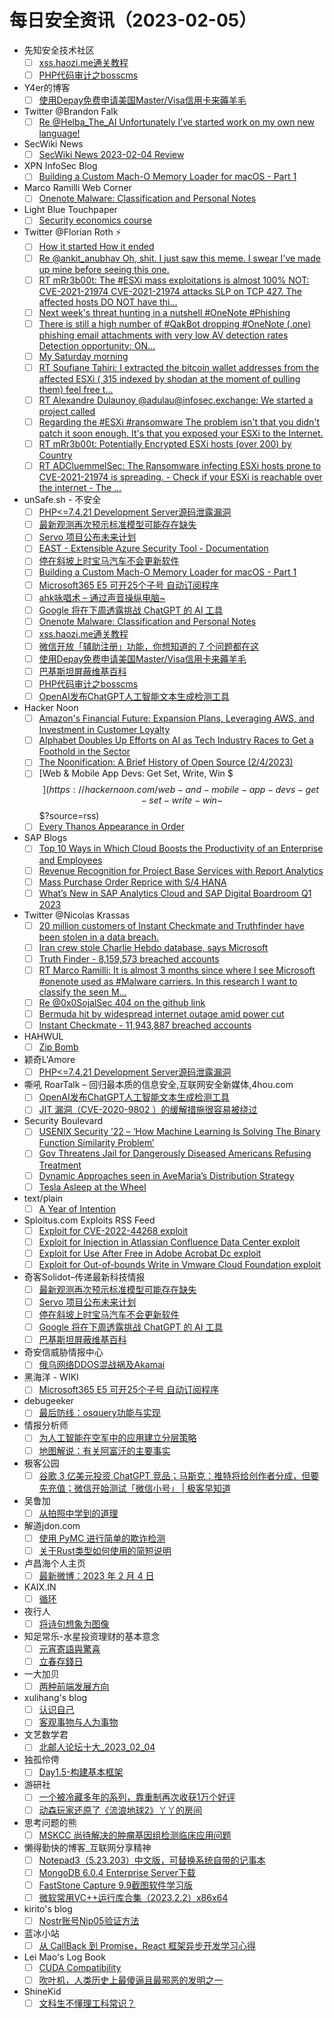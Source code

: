 # 每日安全资讯（2023-02-05）

- 先知安全技术社区
  - [ ] [xss.haozi.me通关教程](https://xz.aliyun.com/t/12107)
  - [ ] [PHP代码审计之bosscms](https://xz.aliyun.com/t/12106)
- Y4er的博客
  - [ ] [使用Depay免费申请美国Master/Visa信用卡来薅羊毛](https://y4er.com/posts/depay/)
- Twitter @Brandon Falk
  - [ ] [Re @Helba_The_AI Unfortunately I’ve started work on my own new language!](https://twitter.com/gamozolabs/status/1621687549466148865)
- SecWiki News
  - [ ] [SecWiki News 2023-02-04 Review](http://www.sec-wiki.com/?2023-02-04)
- XPN InfoSec Blog
  - [ ] [Building a Custom Mach-O Memory Loader for macOS - Part 1](https://blog.xpnsec.com/building-a-mach-o-memory-loader-part-1/)
- Marco Ramilli Web Corner
  - [ ] [Onenote Malware: Classification and Personal Notes](https://marcoramilli.com/2023/02/04/onenote-malware-classification-and-personal-notes/)
- Light Blue Touchpaper
  - [ ] [Security economics course](https://www.lightbluetouchpaper.org/2023/02/04/security-economics-course/)
- Twitter @Florian Roth ⚡
  - [ ] [How it started How it ended](https://twitter.com/cyb3rops/status/1622013178715545600)
  - [ ] [Re @ankit_anubhav Oh, shit. I just saw this meme. I swear I've made up mine before seeing this one.](https://twitter.com/cyb3rops/status/1621877602934726658)
  - [ ] [RT mRr3b00t: The #ESXi mass exploitations is almost 100% NOT: CVE-2021-21974 CVE-2021-21974 attacks SLP on TCP 427. The affected hosts DO NOT have thi...](https://twitter.com/UK_Daniel_Card/status/1621877385791414274)
  - [ ] [Next week's threat hunting in a nutshell #OneNote #Phishing](https://twitter.com/cyb3rops/status/1621870623109570561)
  - [ ] [There is still a high number of #QakBot dropping #OneNote (.one) phishing email attachments with very low AV detection rates Detection opportunity: ON...](https://twitter.com/cyb3rops/status/1621864974334189570)
  - [ ] [My Saturday morning](https://twitter.com/cyb3rops/status/1621860496994443265)
  - [ ] [RT Soufiane Tahiri: I extracted the bitcoin wallet addresses from the affected ESXi ( 315 indexed by shodan at the moment of pulling them) feel free t...](https://twitter.com/S0ufi4n3/status/1621845772319821824)
  - [ ] [RT Alexandre Dulaunoy @adulau@infosec.exchange: We started a project called](https://twitter.com/adulau/status/1621819904079925249)
  - [ ] [Regarding the #ESXi #ransomware The problem isn't that you didn't patch it soon enough. It's that you exposed your ESXi to the Internet.](https://twitter.com/cyb3rops/status/1621810221650681856)
  - [ ] [RT mRr3b00t: Potentially Encrypted ESXi hosts (over 200) by Country](https://twitter.com/UK_Daniel_Card/status/1621770239888293890)
  - [ ] [RT ADCluemmelSec: The Ransomware infecting ESXi hosts prone to CVE-2021-21974 is spreading. - Check if your ESXi is reachable over the internet - The ...](https://twitter.com/theluemmel/status/1621765872539795457)
- unSafe.sh - 不安全
  - [ ] [PHP<=7.4.21 Development Server源码泄露漏洞](https://buaq.net/go-147962.html)
  - [ ] [最新观测再次预示标准模型可能存在缺失](https://buaq.net/go-147960.html)
  - [ ] [Servo 项目公布未来计划](https://buaq.net/go-147961.html)
  - [ ] [EAST - Extensible Azure Security Tool - Documentation](https://buaq.net/go-147947.html)
  - [ ] [停在斜坡上时宝马汽车不会更新软件](https://buaq.net/go-147948.html)
  - [ ] [Building a Custom Mach-O Memory Loader for macOS - Part 1](https://buaq.net/go-147946.html)
  - [ ] [Microsoft365 E5 可开25个子号 自动订阅程序](https://buaq.net/go-147944.html)
  - [ ] [ahk咏唱术 – 通过声音操纵电脑~](https://buaq.net/go-147934.html)
  - [ ] [Google 将在下周透露挑战 ChatGPT 的 AI 工具](https://buaq.net/go-147936.html)
  - [ ] [Onenote Malware: Classification and Personal Notes](https://buaq.net/go-147933.html)
  - [ ] [xss.haozi.me通关教程](https://buaq.net/go-147952.html)
  - [ ] [微信开放「辅助注册」功能，你想知道的 7 个问题都在这](https://buaq.net/go-147929.html)
  - [ ] [使用Depay免费申请美国Master/Visa信用卡来薅羊毛](https://buaq.net/go-147928.html)
  - [ ] [巴基斯坦屏蔽维基百科](https://buaq.net/go-147937.html)
  - [ ] [PHP代码审计之bosscms](https://buaq.net/go-147943.html)
  - [ ] [OpenAI发布ChatGPT人工智能文本生成检测工具](https://buaq.net/go-147912.html)
- Hacker Noon
  - [ ] [Amazon's Financial Future: Expansion Plans, Leveraging AWS, and Investment in Customer Loyalty](https://hackernoon.com/amazons-financial-future-expansion-plans-leveraging-aws-and-investment-in-customer-loyalty?source=rss)
  - [ ] [Alphabet Doubles Up Efforts on AI as Tech Industry Races to Get a Foothold in the Sector](https://hackernoon.com/alphabet-doubles-up-efforts-on-ai-as-tech-industry-races-to-get-a-foothold-in-the-sector?source=rss)
  - [ ] [The Noonification: A Brief History of Open Source (2/4/2023)](https://hackernoon.com/2-4-2023-noonification?source=rss)
  - [ ] [Web & Mobile App Devs: Get Set, Write, Win $$$](https://hackernoon.com/web-and-mobile-app-devs-get-set-write-win-$$$?source=rss)
  - [ ] [Every Thanos Appearance in Order](https://hackernoon.com/every-thanos-appearance-in-order?source=rss)
- SAP Blogs
  - [ ] [Top 10 Ways in Which Cloud Boosts the Productivity of an Enterprise and Employees](https://blogs.sap.com/2023/02/04/top-10-ways-in-which-cloud-boosts-the-productivity-of-an-enterprise-and-employees/)
  - [ ] [Revenue Recognition for Project Base Services with Report Analytics](https://blogs.sap.com/2023/02/04/revenue-recognition-for-project-base-services-with-report-analytics/)
  - [ ] [Mass Purchase Order Reprice with S/4 HANA](https://blogs.sap.com/2023/02/04/mass-purchase-order-reprice-with-s-4-hana/)
  - [ ] [What’s New in SAP Analytics Cloud and SAP Digital Boardroom Q1 2023](https://blogs.sap.com/2023/02/04/whats-new-in-sap-analytics-cloud-and-sap-digital-boardroom-q1-2023/)
- Twitter @Nicolas Krassas
  - [ ] [20 million customers of Instant Checkmate and Truthfinder have been stolen in a data breach.](https://twitter.com/Dinosn/status/1621938248862900225)
  - [ ] [Iran crew stole Charlie Hebdo database, says Microsoft](https://twitter.com/Dinosn/status/1621938189651873793)
  - [ ] [Truth Finder - 8,159,573 breached accounts](https://twitter.com/Dinosn/status/1621937848915054593)
  - [ ] [RT Marco Ramilli: It is almost 3 months since where I see Microsoft #onenote used as #Malware carriers. In this research I want to classify the seen M...](https://twitter.com/Marco_Ramilli/status/1621788772600782849)
  - [ ] [Re @0x0SojalSec 404 on the github link](https://twitter.com/Dinosn/status/1621784239719972864)
  - [ ] [Bermuda hit by widespread internet outage amid power cut](https://twitter.com/Dinosn/status/1621737669058330626)
  - [ ] [Instant Checkmate - 11,943,887 breached accounts](https://twitter.com/Dinosn/status/1621709199167078400)
- HAHWUL
  - [ ] [Zip Bomb](https://www.hahwul.com/cullinan/zip-bomb)
- 颖奇L'Amore
  - [ ] [PHP<=7.4.21 Development Server源码泄露漏洞](https://www.gem-love.com/2023/02/04/PHP-7-4-21-Development-Server%E6%BA%90%E7%A0%81%E6%B3%84%E9%9C%B2%E6%BC%8F%E6%B4%9E/)
- 嘶吼 RoarTalk – 回归最本质的信息安全,互联网安全新媒体,4hou.com
  - [ ] [OpenAI发布ChatGPT人工智能文本生成检测工具](https://www.4hou.com/posts/xjJ3)
  - [ ] [JIT 漏洞（CVE-2020-9802 ）的缓解措施很容易被绕过](https://www.4hou.com/posts/2JL1)
- Security Boulevard
  - [ ] [USENIX Security ’22 –  ‘How Machine Learning Is Solving The Binary Function Similarity Problem’](https://securityboulevard.com/2023/02/usenix-security-22-how-machine-learning-is-solving-the-binary-function-similarity-problem/)
  - [ ] [Gov Threatens Jail for Dangerously Diseased Americans Refusing Treatment](https://securityboulevard.com/2023/02/gov-threatens-jail-for-dangerously-diseased-americans-refusing-treatment/)
  - [ ] [Dynamic Approaches seen in AveMaria’s Distribution Strategy](https://securityboulevard.com/2023/02/dynamic-approaches-seen-in-avemarias-distribution-strategy/)
  - [ ] [Tesla Asleep at the Wheel](https://securityboulevard.com/2023/02/tesla-asleep-at-the-wheel/)
- text/plain
  - [ ] [A Year of Intention](https://textslashplain.com/2023/02/04/a-year-of-intention/)
- Sploitus.com Exploits RSS Feed
  - [ ] [Exploit for CVE-2022-44268 exploit](https://sploitus.com/exploit?id=02166507-C251-58EA-80F1-D6A0E57EBE9F&utm_source=rss&utm_medium=rss)
  - [ ] [Exploit for Injection in Atlassian Confluence Data Center exploit](https://sploitus.com/exploit?id=594C33E1-9EBF-5B3B-BA76-031ACB500518&utm_source=rss&utm_medium=rss)
  - [ ] [Exploit for Use After Free in Adobe Acrobat Dc exploit](https://sploitus.com/exploit?id=013311B2-25CA-59B4-BEFD-6B24B4A60D9D&utm_source=rss&utm_medium=rss)
  - [ ] [Exploit for Out-of-bounds Write in Vmware Cloud Foundation exploit](https://sploitus.com/exploit?id=C9291E88-25DB-5BB7-9EA3-4DD98B725E0F&utm_source=rss&utm_medium=rss)
- 奇客Solidot–传递最新科技情报
  - [ ] [最新观测再次预示标准模型可能存在缺失](https://www.solidot.org/story?sid=74044)
  - [ ] [Servo 项目公布未来计划](https://www.solidot.org/story?sid=74043)
  - [ ] [停在斜坡上时宝马汽车不会更新软件](https://www.solidot.org/story?sid=74041)
  - [ ] [Google 将在下周透露挑战 ChatGPT 的 AI 工具](https://www.solidot.org/story?sid=74040)
  - [ ] [巴基斯坦屏蔽维基百科](https://www.solidot.org/story?sid=74039)
- 奇安信威胁情报中心
  - [ ] [俄乌网络DDOS混战祸及Akamai](https://mp.weixin.qq.com/s?__biz=MzI2MDc2MDA4OA==&mid=2247505326&idx=1&sn=9136ee31272fd6d4da2eb74cfa53f163&chksm=ea6622d9dd11abcf90b1153ede534f04d81107649ca1d907a68c2b1e31577d187da92b0f0927&scene=58&subscene=0#rd)
- 黑海洋 - WIKI
  - [ ] [Microsoft365 E5 可开25个子号 自动订阅程序](https://blog.upx8.com/3208)
- debugeeker
  - [ ] [最后防线：osquery功能与实现](https://mp.weixin.qq.com/s?__biz=MzU4NjY0NTExNA==&mid=2247488164&idx=1&sn=17fad9b3d5578456128c0ef0f42f2d8f&chksm=fdf979b1ca8ef0a77278533ed0857d394bcd99120b2b9b1b32703a41a067d5de0b4620c464f5&scene=58&subscene=0#rd)
- 情报分析师
  - [ ] [为人工智能在空军中的应用建立分层策略](https://mp.weixin.qq.com/s?__biz=MzA3Mjc1MTkwOA==&mid=2650525217&idx=1&sn=46515c923c69020379bb3a57c6938aa4&chksm=8716e06ab061697c9912c7f7fc3f515b5a5ce75c433bb9c44d7f902d3e0d72056ad05ed6035a&scene=58&subscene=0#rd)
  - [ ] [地图解说：有关阿富汗的主要事实](https://mp.weixin.qq.com/s?__biz=MzA3Mjc1MTkwOA==&mid=2650525217&idx=2&sn=8f1cfb81c416fb608556883a804e0110&chksm=8716e06ab061697c330cc3f52ad0018080efcf9135693e4399c6cd69a0fd5ae8203d4a7b35ef&scene=58&subscene=0#rd)
- 极客公园
  - [ ] [谷歌 3 亿美元投资 ChatGPT 竞品；马斯克：推特将给创作者分成，但要先充值；微信开始测试「微信小号」 | 极客早知道](https://mp.weixin.qq.com/s?__biz=MTMwNDMwODQ0MQ==&mid=2652982343&idx=1&sn=462648d50bc3bc183cfd90a6f674f481&chksm=7e5431f14923b8e76d359696b8feecc42c622a4658789778c21409b825b75438b7a4e97bd0fd&scene=58&subscene=0#rd)
- 吴鲁加
  - [ ] [从拍照中学到的道理](https://mp.weixin.qq.com/s?__biz=Mzg5NDY4ODM1MA==&mid=2247484350&idx=1&sn=b53e91010ca2dd5a0b3121aab9de9862&chksm=c01a8e8ff76d07997ad2247c64584a0ff00e461dd6386cf4428b6f5991c475e7aad5b6d9d3bb&scene=58&subscene=0#rd)
- 解道jdon.com
  - [ ] [使用 PyMC 进行简单的欺诈检测](https://www.jdon.com/64925.html)
  - [ ] [关于Rust类型如何使用的简短说明](https://www.jdon.com/64924.html)
- 卢昌海个人主页
  - [ ] [最新微博：2023 年 2 月 4 日](https://www.changhai.org/articles/miscellaneous/blog/202302.php#latest)
- KAIX.IN
  - [ ] [循环](https://kaix.in/2023/0204-cycling/)
- 夜行人
  - [ ] [将诗句想象为图像](http://wwj718.github.io/post/%E8%AF%97%E8%AF%8D/stable-diffusion-my-verse/)
- 知足常乐-水星投资理财的基本意念
  - [ ] [元宵寄語與驚喜](http://mercurychong.blogspot.com/2023/02/blog-post_4.html)
  - [ ] [立春存錢日](http://mercurychong.blogspot.com/2023/02/blog-post_3.html)
- 一大加贝
  - [ ] [两种前端发展方向](https://tianheg.xyz/posts/front-end-great-divide/)
- xulihang's blog
  - [ ] [认识自己](blog.xulihang.me/know-yourself/)
  - [ ] [客观事物与人为事物](blog.xulihang.me/natural-objects-and-man-made-objects/)
- 文艺数学君
  - [ ] [北邮人论坛十大_2023_02_04](https://mathpretty.com/15604.html)
- 独孤伶俜
  - [ ] [Day1.5-构建基本框架](https://blog.dugulingping.com/not-fond/geeDay1-5.html)
- 游研社
  - [ ] [一个被冷藏多年的系列，靠重制再次收获1万个好评](https://www.yystv.cn/p/10422)
  - [ ] [动森玩家还原了《流浪地球2》丫丫的房间](https://www.yystv.cn/p/10426)
- 思考问题的熊
  - [ ] [MSKCC 尚待解决的肿瘤基因组检测临床应用问题](https://kaopubear.top/blog/2023-02-04-mskcc-cmo-tumor-ngs-test/)
- 懒得勤快的博客_互联网分享精神
  - [ ] [Notepad3（5.23.203）中文版，可替换系统自带的记事本](https://masuit.com/1460)
  - [ ] [MongoDB 6.0.4 Enterprise Server下载](https://masuit.com/1284)
  - [ ] [FastStone Capture 9.9截图软件学习版](https://masuit.com/1482)
  - [ ] [微软常用VC++运行库合集（2023.2.2）x86x64](https://masuit.com/1254)
- kirito's blog
  - [ ] [Nostr账号Nip05验证方法](https://www.kirito.info/nostr-nip05-verification/)
- 蓝冰小站
  - [ ] [从 CallBack 到 Promise，React 框架异步开发学习心得](https://icys.top/posts/202302040157.html)
- Lei Mao's Log Book
  - [ ] [CUDA Compatibility](https://leimao.github.io/blog/CUDA-Compatibility/)
  - [ ] [吹叶机，人类历史上最傻逼且最邪恶的发明之一](https://leimao.github.io/essay/%E5%90%B9%E5%8F%B6%E6%9C%BA-Leaf-Blower/)
- ShineKid
  - [ ] [文科生不懂理工科常识？](https://shinekid.com/2023/02/liberal-arts-students-and-science/)

